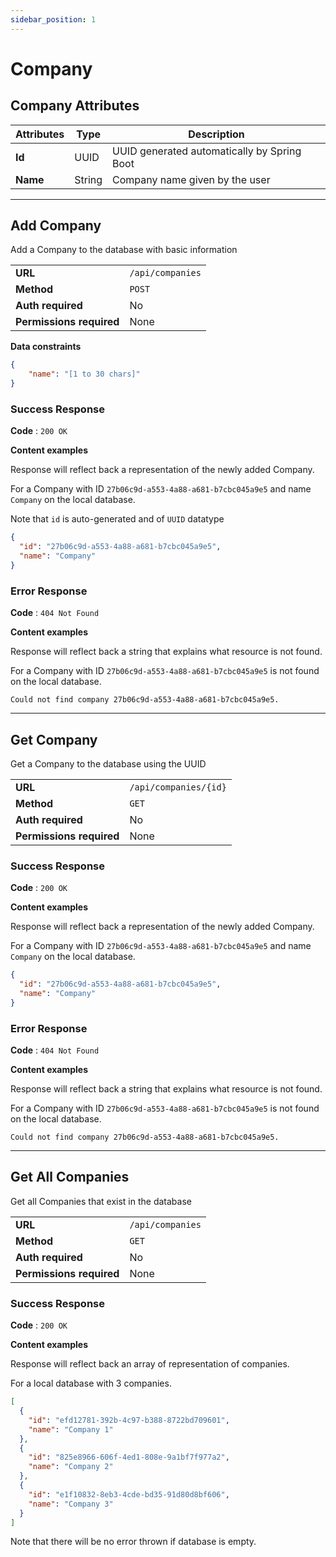 ```yaml
---
sidebar_position: 1
---
```


# Company 
## Company Attributes
| Attributes | Type   | Description                                 |
| ---------- | ------ | ------------------------------------------- |
| **Id**     | UUID   | UUID generated automatically by Spring Boot |
| **Name**   | String | Company name given by the user              |

---

## Add Company
Add a Company to the database with basic information 

|                          |                  |
| ------------------------ | ---------------- |
| **URL**                  | `/api/companies` |
| **Method**               | `POST`           |
| **Auth required**        | No               |
| **Permissions required** | None             |

**Data constraints**

```json
{
    "name": "[1 to 30 chars]"
}
```

### Success Response

**Code** : `200 OK`

**Content examples**

Response will reflect back a representation of the newly added Company.

For a Company with ID `27b06c9d-a553-4a88-a681-b7cbc045a9e5` and name `Company` on the local database.

Note that `id` is auto-generated and of `UUID` datatype


```json
{
  "id": "27b06c9d-a553-4a88-a681-b7cbc045a9e5",
  "name": "Company"
}
```

### Error Response 

**Code** : `404 Not Found`

**Content examples**

Response will reflect back a string that explains what resource is not found.

For a Company with ID `27b06c9d-a553-4a88-a681-b7cbc045a9e5` is not found on the local database.

```
Could not find company 27b06c9d-a553-4a88-a681-b7cbc045a9e5.
```

---

## Get Company
Get a Company to the database using the UUID

|                          |                       |
| ------------------------ | --------------------- |
| **URL**                  | `/api/companies/{id}` |
| **Method**               | `GET`                 |
| **Auth required**        | No                    |
| **Permissions required** | None                  |


### Success Response

**Code** : `200 OK`

**Content examples**

Response will reflect back a representation of the newly added Company.

For a Company with ID `27b06c9d-a553-4a88-a681-b7cbc045a9e5` and name `Company` on the local database.


```json
{
  "id": "27b06c9d-a553-4a88-a681-b7cbc045a9e5",
  "name": "Company"
}
```

### Error Response 

**Code** : `404 Not Found`

**Content examples**

Response will reflect back a string that explains what resource is not found.

For a Company with ID `27b06c9d-a553-4a88-a681-b7cbc045a9e5` is not found on the local database.

```
Could not find company 27b06c9d-a553-4a88-a681-b7cbc045a9e5.
```

---

## Get All Companies
Get all Companies that exist in the database

|                          |                       |
| ------------------------ | --------------------- |
| **URL**                  | `/api/companies` |
| **Method**               | `GET`                 |
| **Auth required**        | No                    |
| **Permissions required** | None                  |


### Success Response

**Code** : `200 OK`

**Content examples**

Response will reflect back an array of representation of companies.

For a local database with 3 companies.


```json
[
  {
    "id": "efd12781-392b-4c97-b388-8722bd709601",
    "name": "Company 1"
  },
  {
    "id": "825e8966-606f-4ed1-808e-9a1bf7f977a2",
    "name": "Company 2"
  },
  {
    "id": "e1f10832-8eb3-4cde-bd35-91d80d8bf606",
    "name": "Company 3"
  }
]
```

Note that there will be no error thrown if database is empty.

